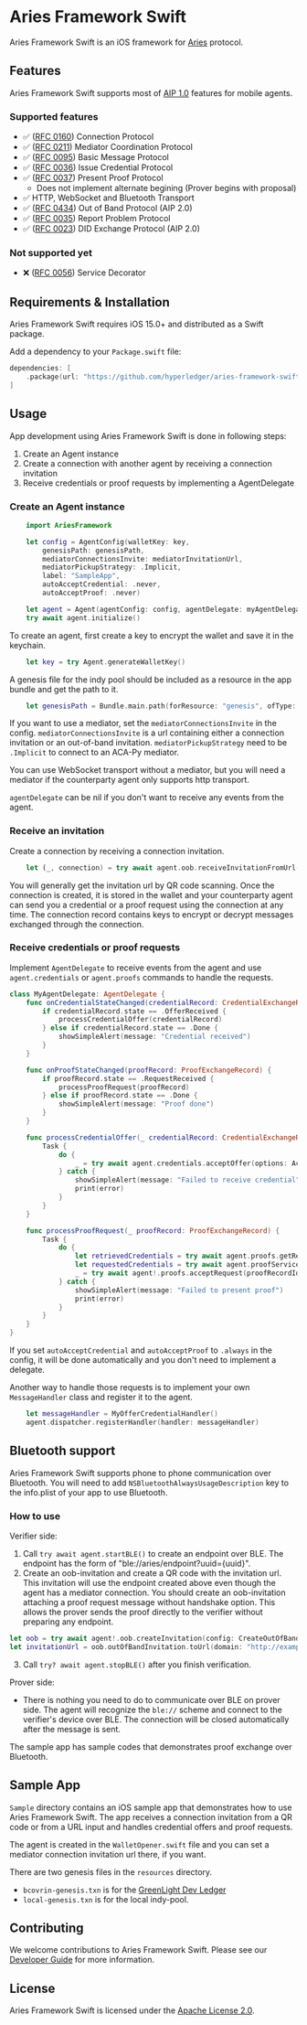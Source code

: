 # Aries Framework Swift

Aries Framework Swift is an iOS framework for [Aries](https://github.com/hyperledger/aries) protocol.

## Features

Aries Framework Swift supports most of [AIP 1.0](https://github.com/hyperledger/aries-rfcs/tree/main/concepts/0302-aries-interop-profile#aries-interop-profile-version-10) features for mobile agents.

### Supported features
- ✅ ([RFC 0160](https://github.com/hyperledger/aries-rfcs/blob/master/features/0160-connection-protocol/README.md)) Connection Protocol
- ✅ ([RFC 0211](https://github.com/hyperledger/aries-rfcs/blob/master/features/0211-route-coordination/README.md)) Mediator Coordination Protocol
- ✅ ([RFC 0095](https://github.com/hyperledger/aries-rfcs/blob/master/features/0095-basic-message/README.md)) Basic Message Protocol
- ✅ ([RFC 0036](https://github.com/hyperledger/aries-rfcs/blob/master/features/0036-issue-credential/README.md)) Issue Credential Protocol
- ✅ ([RFC 0037](https://github.com/hyperledger/aries-rfcs/tree/master/features/0037-present-proof/README.md)) Present Proof Protocol
  - Does not implement alternate begining (Prover begins with proposal)
- ✅ HTTP, WebSocket and Bluetooth Transport
- ✅ ([RFC 0434](https://github.com/hyperledger/aries-rfcs/blob/main/features/0434-outofband/README.md)) Out of Band Protocol (AIP 2.0)
- ✅ ([RFC 0035](https://github.com/hyperledger/aries-rfcs/blob/main/features/0035-report-problem/README.md)) Report Problem Protocol
- ✅ ([RFC 0023](https://github.com/hyperledger/aries-rfcs/tree/main/features/0023-did-exchange)) DID Exchange Protocol (AIP 2.0)

### Not supported yet
- ❌ ([RFC 0056](https://github.com/hyperledger/aries-rfcs/blob/main/features/0056-service-decorator/README.md)) Service Decorator

## Requirements & Installation

Aries Framework Swift requires iOS 15.0+ and distributed as a Swift package.

Add a dependency to your `Package.swift` file:
```swift
dependencies: [
    .package(url: "https://github.com/hyperledger/aries-framework-swift", from: "2.5.0")
]
```

## Usage

App development using Aries Framework Swift is done in following steps:
1. Create an Agent instance
2. Create a connection with another agent by receiving a connection invitation
3. Receive credentials or proof requests by implementing a AgentDelegate

### Create an Agent instance

```swift
    import AriesFramework

    let config = AgentConfig(walletKey: key,
        genesisPath: genesisPath,
        mediatorConnectionsInvite: mediatorInvitationUrl,
        mediatorPickupStrategy: .Implicit,
        label: "SampleApp",
        autoAcceptCredential: .never,
        autoAcceptProof: .never)

    let agent = Agent(agentConfig: config, agentDelegate: myAgentDelegate)
    try await agent.initialize()
```

To create an agent, first create a key to encrypt the wallet and save it in the keychain.
```swift
    let key = try Agent.generateWalletKey()
```

A genesis file for the indy pool should be included as a resource in the app bundle and get the path to it.
```swift
    let genesisPath = Bundle.main.path(forResource: "genesis", ofType: "txn")
```

If you want to use a mediator, set the `mediatorConnectionsInvite` in the config.
`mediatorConnectionsInvite` is a url containing either a connection invitation or an out-of-band invitation.
`mediatorPickupStrategy` need to be `.Implicit` to connect to an ACA-Py mediator.

You can use WebSocket transport without a mediator, but you will need a mediator if the counterparty agent only supports http transport.

`agentDelegate` can be nil if you don't want to receive any events from the agent.

### Receive an invitation

Create a connection by receiving a connection invitation.
```swift
    let (_, connection) = try await agent.oob.receiveInvitationFromUrl(url)
```

You will generally get the invitation url by QR code scanning.
Once the connection is created, it is stored in the wallet and your counterparty agent can send you a credential or a proof request using the connection at any time. The connection record contains keys to encrypt or decrypt messages exchanged through the connection.

### Receive credentials or proof requests

Implement `AgentDelegate` to receive events from the agent and use `agent.credentials` or `agent.proofs` commands to handle the requests.

```swift
class MyAgentDelegate: AgentDelegate {
    func onCredentialStateChanged(credentialRecord: CredentialExchangeRecord) {
        if credentialRecord.state == .OfferReceived {
            processCredentialOffer(credentialRecord)
        } else if credentialRecord.state == .Done {
            showSimpleAlert(message: "Credential received")
        }
    }

    func onProofStateChanged(proofRecord: ProofExchangeRecord) {
        if proofRecord.state == .RequestReceived {
            processProofRequest(proofRecord)
        } else if proofRecord.state == .Done {
            showSimpleAlert(message: "Proof done")
        }
    }

    func processCredentialOffer(_ credentialRecord: CredentialExchangeRecord) {
        Task {
            do {
                _ = try await agent.credentials.acceptOffer(options: AcceptOfferOptions(credentialRecordId: credentialRecord.id, autoAcceptCredential: .always))
            } catch {
                showSimpleAlert(message: "Failed to receive credential")
                print(error)
            }
        }
    }

    func processProofRequest(_ proofRecord: ProofExchangeRecord) {
        Task {
            do {
                let retrievedCredentials = try await agent.proofs.getRequestedCredentialsForProofRequest(proofRecordId: proofRecord.id)
                let requestedCredentials = try await agent.proofService.autoSelectCredentialsForProofRequest(retrievedCredentials: retrievedCredentials)
                _ = try await agent!.proofs.acceptRequest(proofRecordId: proofRecord.id, requestedCredentials: requestedCredentials)
            } catch {
                showSimpleAlert(message: "Failed to present proof")
                print(error)
            }
        }
    }
}
```

If you set `autoAcceptCredential` and `autoAcceptProof` to `.always` in the config, it will be done automatically and you don't need to implement a delegate.

Another way to handle those requests is to implement your own `MessageHandler` class and register it to the agent.
```swift
    let messageHandler = MyOfferCredentialHandler()
    agent.dispatcher.registerHandler(handler: messageHandler)
```

## Bluetooth support

Aries Framework Swift supports phone to phone communication over Bluetooth.
You will need to add `NSBluetoothAlwaysUsageDescription` key to the info.plist of your app to use Bluetooth.

### How to use

Verifier side:
1. Call `try await agent.startBLE()` to create an endpoint over BLE. The endpoint has the form of "ble://aries/endpoint?uuid={uuid}".
2. Create an oob-invitation and create a QR code with the invitation url. This invitation will use the endpoint created above even though the agent has a mediator connection. You should create an oob-invitation attaching a proof request message without handshake option. This allows the prover sends the proof directly to the verifier without preparing any endpoint.
```swift
let oob = try await agent!.oob.createInvitation(config: CreateOutOfBandInvitationConfig(handshake: false, messages: [message]))
let invitationUrl = oob.outOfBandInvitation.toUrl(domain: "http://example.com")
```
3. Call `try? await agent.stopBLE()` after you finish verification.

Prover side:
- There is nothing you need to do to communicate over BLE on prover side. The agent will recognize the `ble://` scheme and connect to the verifier's device over BLE. The connection will be closed automatically after the message is sent.

The sample app has sample codes that demonstrates proof exchange over Bluetooth.

## Sample App

`Sample` directory contains an iOS sample app that demonstrates how to use Aries Framework Swift. The app receives a connection invitation from a QR code or from a URL input and handles credential offers and proof requests.

The agent is created in the `WalletOpener.swift` file and you can set a mediator connection invitation url there, if you want.

There are two genesis files in the `resources` directory.
- `bcovrin-genesis.txn` is for the [GreenLight Dev Ledger](http://dev.greenlight.bcovrin.vonx.io/)
- `local-genesis.txn` is for the local indy-pool.

## Contributing

We welcome contributions to Aries Framework Swift. Please see our [Developer Guide](DEVELOP.md) for more information.

## License

Aries Framework Swift is licensed under the [Apache License 2.0](LICENSE).

